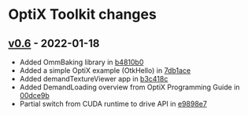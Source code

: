# OptiX Toolkit changes

## [v0.6](https://github.com/NVIDIA/optix-toolkit/commits/v0.6.0) - 2022-01-18

* Added OmmBaking library in [b4810b0](https://github.com/NVIDIA/optix-toolkit/commit/b4810b0)
* Added a simple OptiX example (OtkHello) in [7db1ace](https://github.com/NVIDIA/optix-toolkit/commit/94628f28f05e6b19b4c956b53d06bf6d37db1ace)
* Added demandTextureViewer app in [b3c418c](https://github.com/NVIDIA/optix-toolkit/commit/c8643dc18726ba7ae12a3821884b97901b3c418c)
* Added DemandLoading overview from OptiX Programming Guide in [00dce9b](https://github.com/NVIDIA/optix-toolkit/commit/d139700afa7b3841c9d1b8938d4eca72e00dce9b)
* Partial switch from CUDA runtime to drive API in [e9898e7](https://github.com/NVIDIA/optix-toolkit/commit/92a30c3b195286b30f3186662b175f968e9898e7)
